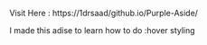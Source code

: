 Visit Here : https://1drsaad/github.io/Purple-Aside/

I made this adise to learn how to do :hover styling 

